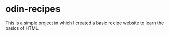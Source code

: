 # odin-recipes
This is a simple project in which I created a basic recipe website to learn the basics of HTML.
